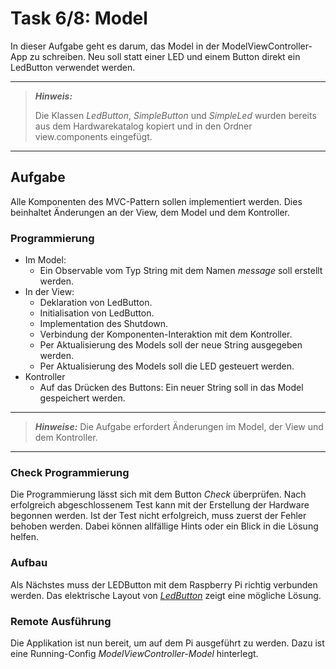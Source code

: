 # Task 6/8: Model
In dieser Aufgabe geht es darum, das Model in der ModelViewController-App zu schreiben.
Neu soll statt einer LED und einem Button direkt ein LedButton verwendet werden.

---
> **_Hinweis:_**
>
> Die Klassen *LedButton*, *SimpleButton* und *SimpleLed* wurden bereits aus dem Hardwarekatalog kopiert und
> in den Ordner view.components eingefügt.
---

## Aufgabe
Alle Komponenten des MVC-Pattern sollen implementiert werden. Dies beinhaltet Änderungen an der View, dem Model und dem 
Kontroller.

### Programmierung
- Im Model:
  - Ein Observable vom Typ String mit dem Namen *message* soll erstellt werden.
- In der View:
  - Deklaration von LedButton.
  - Initialisation von LedButton.
  - Implementation des Shutdown.
  - Verbindung der Komponenten-Interaktion mit dem Kontroller.
  - Per Aktualisierung des Models soll der neue String ausgegeben werden.
  - Per Aktualisierung des Models soll die LED gesteuert werden.
- Kontroller
  - Auf das Drücken des Buttons: Ein neuer String soll in das Model gespeichert werden.

---
> **_Hinweise:_**
> Die Aufgabe erfordert Änderungen im Model, der View und dem Kontroller.
---

### Check Programmierung
Die Programmierung lässt sich mit dem Button *Check* überprüfen. Nach erfolgreich abgeschlossenem Test kann mit der
Erstellung der Hardware begonnen werden. Ist der Test nicht erfolgreich, muss zuerst der Fehler behoben werden. Dabei können
allfällige Hints oder ein Blick in die Lösung helfen.

### Aufbau
Als Nächstes muss der LEDButton mit dem Raspberry Pi richtig verbunden werden. Das elektrische Layout von
[*LedButton*](https://pi4j.com/examples/components/ledbutton/) zeigt eine mögliche Lösung.

### Remote Ausführung
Die Applikation ist nun bereit, um auf dem Pi ausgeführt zu werden. Dazu ist eine
Running-Config *ModelViewController-Model* hinterlegt.